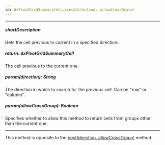 ```yaml
---
id: dxPivotGridSummaryCell.prev(direction, allowCrossGroup)
---
```

---
##### shortDescription
Gets the cell previous to current in a specified direction.

##### return: dxPivotGridSummaryCell
The cell previous to the current one.

##### param(direction): String
The direction in which to search for the previous cell. Can be "row" or "column".

##### param(allowCrossGroup): Boolean
Specifies whether to allow this method to return cells from groups other than the current one.

---
This method is opposite to the [next(direction, allowCrossGroup)](/api-reference/10%20UI%20Components/dxPivotGrid/5%20Summary%20Cell/next(direction_allowCrossGroup).md '/Documentation/ApiReference/UI_Components/dxPivotGrid/Summary_Cell/#nextdirection_allowCrossGroup') method.